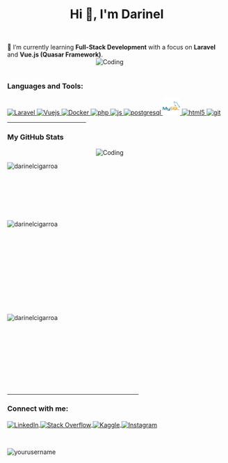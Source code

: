<h1 align="center">Hi 👋, I'm Darinel</h1>

<p align="left"> <a href="https://twitter.com/" target="blank"><img src="https://img.shields.io/twitter/follow/?logo=twitter&style=for-the-badge" alt="" /></a> </p>

🌱 I’m currently learning **Full-Stack Development** with a focus on **Laravel** and **Vue.js (Quasar Framework)**.
<img align="right" alt="Coding" width="300" src="https://i.pinimg.com/originals/81/17/8b/81178b47a8598f0c81c4799f2cdd4057.gif">

<br>
<h3 align="left">Languages and Tools:</h3>
<p align="left">
  
  <a href="https://laravel.com/" target="_blank" rel="noreferrer"> 
   <img src="https://cdn.jsdelivr.net/gh/devicons/devicon@latest/icons/laravel/laravel-original.svg" alt="Laravel" width="40" height="40" />
  </a> 
  
  <a href="https://vuejs.org/" target="_blank" rel="noreferrer">
    <img src="https://cdn.jsdelivr.net/gh/devicons/devicon@latest/icons/vuejs/vuejs-original.svg" alt="Vuejs" width="40" height="40"/>
  </a>
  
  <a href="https://www.docker.com/" target="_blank" rel="noreferrer"> 
    <img src="https://cdn.jsdelivr.net/gh/devicons/devicon@latest/icons/docker/docker-original.svg" alt="Docker" width="40" height="40" />
  </a> 

  <a href="https://www.php.net/" target="_blank" rel="noreferrer"> 
    <img src="https://cdn.jsdelivr.net/gh/devicons/devicon@latest/icons/php/php-original.svg" alt="php" width="40" height="40"/> 
  </a> 

  <a href="https://developer.mozilla.org/en-US/docs/Web/JavaScript" target="_blank" rel="noreferrer"> 
     <img src="https://cdn.jsdelivr.net/gh/devicons/devicon@latest/icons/javascript/javascript-original.svg" alt="js" width="40" height="40" />     
  </a> 
  <a href="https://www.postgresql.org/" target="_blank" rel="noreferrer"> 
    <img src="https://cdn.jsdelivr.net/gh/devicons/devicon@latest/icons/postgresql/postgresql-original.svg" alt="postgresql" width="40" height="40" />      
  </a> 
  <a href="https://www.mysql.com/" target="_blank" rel="noreferrer"> 
    <img src="https://raw.githubusercontent.com/devicons/devicon/master/icons/mysql/mysql-original-wordmark.svg" alt="mysql" width="40" height="40"/> 
  </a> 
  <a href="https://developer.mozilla.org/es/docs/Glossary/HTML5" target="_blank" rel="noreferrer"> 
    <img src="https://cdn.jsdelivr.net/gh/devicons/devicon@latest/icons/html5/html5-original.svg" alt="html5" width="40" height="40"/>
  </a> 
  <a href="https://git-scm.com/" target="_blank" rel="noreferrer"> 
      <img src="https://cdn.jsdelivr.net/gh/devicons/devicon@latest/icons/git/git-original.svg" alt="git" width="40" height="40"/>    
  </a> 
</p>

<hr width="36%">

<h3>My GitHub Stats</h3>
<img align="right" alt="Coding" width="300" src="https://cdn.dribbble.com/users/1277312/screenshots/14733298/media/39b1045e593737587dd60e42c8422d1f.gif" >
<br>

<p><img align="left" src="https://github-readme-stats.vercel.app/api/top-langs?username=darinelcigarroa&show_icons=true&theme=dark&locale=en&layout=compact" alt="darinelcigarroa" /></p>

<br><br><br><br><br><br><br>
<p>&nbsp;<img align="left" src="https://github-readme-stats.vercel.app/api?username=darinelcigarroa&show_icons=true&theme=dark&locale=en" alt="darinelcigarroa" /></p>
<br><br><br><br><br><br><br><br><br><br>

<p><img align="left" src="https://github-readme-streak-stats.herokuapp.com/?user=darinelcigarroa&theme=dark" alt="darinelcigarroa" /></p>
<br><br><br><br><br><br><br><br><br><br>
<hr width="60%" >


<h3 align="left">Connect with me:</h3>
<p align="left">
  <a href="https://linkedin.com/in/yourprofile" target="blank">
    <img align="center" src="https://raw.githubusercontent.com/rahuldkjain/github-profile-readme-generator/master/src/images/icons/Social/linked-in-alt.svg" alt="LinkedIn" height="30" width="40" />
  </a>
  <a href="https://stackoverflow.com/users/youruserid" target="blank">
    <img align="center" src="https://raw.githubusercontent.com/rahuldkjain/github-profile-readme-generator/master/src/images/icons/Social/stack-overflow.svg" alt="Stack Overflow" height="30" width="40" />
  </a>
  <a href="https://kaggle.com/yourkaggleid" target="blank">
    <img align="center" src="https://raw.githubusercontent.com/rahuldkjain/github-profile-readme-generator/master/src/images/icons/Social/kaggle.svg" alt="Kaggle" height="30" width="40" />
  </a>
  <a href="https://instagram.com/yourinstaid" target="blank">
    <img align="center" src="https://raw.githubusercontent.com/rahuldkjain/github-profile-readme-generator/master/src/images/icons/Social/instagram.svg" alt="Instagram" height="30" width="40" />
  </a>
</p>

<br>
<p align="left"> <img src="https://komarev.com/ghpvc/?username=yourusername&label=Profile%20views&color=0e75b6&style=flat" alt="yourusername" /> </p>
